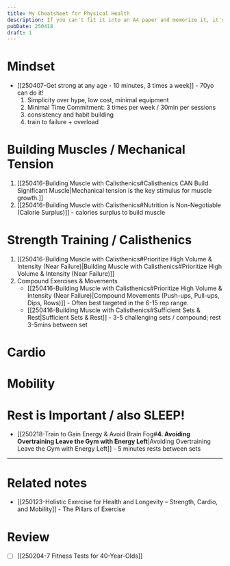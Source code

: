```yaml
---
title: My Cheatsheet for Physical Health
description: If you can't fit it into an A4 paper and memorize it, it's too complicate.
pubDate: 250418
draft: 1
---
```


# Mindset
- [[250407-Get strong at any age - 10 minutes, 3 times a week]] - 70yo can do it!
	1. Simplicity over hype, low cost, minimal equipment
	2. Minimal Time Commitment: 3 times per week / 30min per sessions
	3. consistency and habit building
	4. train to failure + overload
# Building Muscles / Mechanical Tension

1. [[250416-Building Muscle with Calisthenics#Calisthenics CAN Build Significant Muscle|Mechanical tension is the key stimulus for muscle growth.]]
2. [[250416-Building Muscle with Calisthenics#Nutrition is Non-Negotiable (Calorie Surplus)]] - calories surplus to build muscle
# Strength Training / Calisthenics
1. [[250416-Building Muscle with Calisthenics#Prioritize High Volume & Intensity (Near Failure)|Building Muscle with Calisthenics#Prioritize High Volume & Intensity (Near Failure)]]
2. Compound Exercises & Movements
	- [[250416-Building Muscle with Calisthenics#Prioritize High Volume & Intensity (Near Failure)|Compound Movements (Push-ups, Pull-ups, Dips, Rows)]] - Often best targeted in the 6-15 rep range.
	- [[250416-Building Muscle with Calisthenics#Sufficient Sets & Rest|Sufficient Sets & Rest]] - 3-5 challenging sets / compound; rest 3-5mins between set
# Cardio
# Mobility

# Rest is Important / also SLEEP!
- [[250218-Train to Gain Energy & Avoid Brain Fog#**4. Avoiding Overtraining Leave the Gym with Energy Left**|Avoiding Overtraining Leave the Gym with Energy Left]] - 5 minutes rests between sets



---

# Related notes
- [[250123-Holistic Exercise for Health and Longevity – Strength, Cardio, and Mobility]] - The Pillars of Exercise
# Review
- [ ] [[250204-7 Fitness Tests for 40-Year-Olds]]